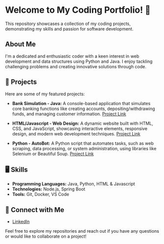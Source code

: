 # Welcome to My Coding Portfolio! 👋

This repository showcases a collection of my coding projects, demonstrating my skills and passion for software development. 

## About Me

I'm a dedicated and enthusiastic coder with a keen interest in web development and data structures using Python and Java. I enjoy tackling challenging problems and creating innovative solutions through code.


## 📒 Projects 

Here are some of my featured projects:

*   **Bank Simulation - Java:** A console-based application that simulates core banking functions like creating accounts, depositing/withdrawing funds, and managing customer information. [Project Link](java/src)
   
*   **HTML/Javascript - Web Design:** A dynamic website built with HTML, CSS, and JavaScript, showcasing interactive elements, responsive design, and modern web development techniques. [Project Link](html/index.html)
  
*   **Python - AutoBot:** A Python script that automates tasks, such as web scraping, data processing, or system administration, using libraries like Selenium or Beautiful Soup. [Project Link](python/test)
  

## 🖥️ Skills

*   **Programming Languages:** Java, Python, HTML & Javascript
*   **Technologies:** Node.js, Spring Boot
*   **Tools:** Git, Docker, VS Code

## 📝 Connect with Me

*   [LinkedIn](https://www.linkedin.com/in/robertmezian)

Feel free to explore my repositories and reach out if you have any questions or would like to collaborate on a project!

